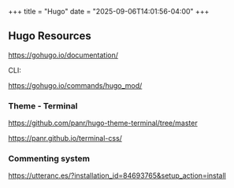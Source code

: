 +++
title = "Hugo"
date = "2025-09-06T14:01:56-04:00"
+++


## Hugo Resources

https://gohugo.io/documentation/

CLI:

https://gohugo.io/commands/hugo_mod/ 



### Theme - Terminal
https://github.com/panr/hugo-theme-terminal/tree/master

https://panr.github.io/terminal-css/

### Commenting system

https://utteranc.es/?installation_id=84693765&setup_action=install